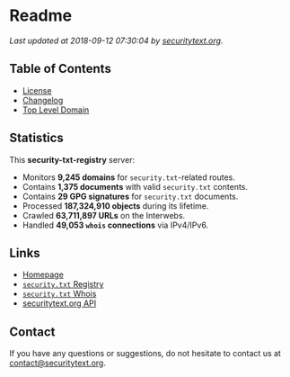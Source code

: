 # Readme

_Last updated at 2018-09-12 07:30:04 by [securitytext.org](https://securitytext.org)._

## Table of Contents

* [License](LICENSE.md)
* [Changelog](CHANGELOG.md)
* [Top Level Domain](TLD.md)

## Statistics

This **security-txt-registry** server:

* Monitors **9,245 domains** for `security.txt`-related routes.
* Contains **1,375 documents** with valid `security.txt` contents.
* Contains **29 GPG signatures** for `security.txt` documents.
* Processed **187,324,910 objects** during its lifetime.
* Crawled **63,711,897 URLs** on the Interwebs.
* Handled **49,053 `whois` connections** via IPv4/IPv6.

## Links

* [Homepage](https://securitytext.org)
* [`security.txt` Registry](https://registry.securitytext.org)
* [`security.txt` Whois](https://whois.securitytext.org)
* [securitytext.org API](https://registry.securitytext.org)

## Contact

If you have any questions or suggestions, do not hesitate to contact us at contact@securitytext.org.
